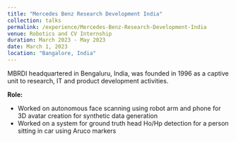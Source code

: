 ```yaml
---
title: "Mercedes Benz Research Development India"
collection: talks
permalink: /experience/Mercedes-Benz-Research-Development-India
venue: Robotics and CV Internship
duration: March 2023 - May 2023
date: March 1, 2023
location: "Bangalore, India"
---
```

 MBRDI headquartered in Bengaluru, India, was founded in 1996 as a captive unit to research, IT and product development activities.

**Role:**

- Worked on autonomous face scanning using robot arm and phone for 3D avatar creation for synthetic data generation
- Worked on a system for ground truth head Ho/Hp detection for a person sitting in car using Aruco markers
